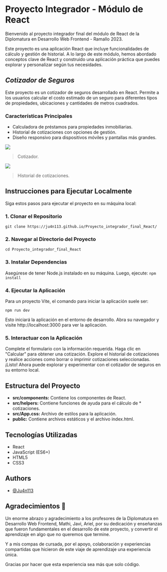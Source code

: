 
# Proyecto Integrador - Módulo de React

Bienvenido al proyecto integrador final del módulo de React de la Diplomatura en Desarrollo Web Frontend - Ramallo 2023.

Este proyecto es una aplicación React que incluye funcionalidades de cálculo y gestión de historial. A lo largo de este módulo, hemos abordado conceptos clave de React y construido una aplicación práctica que puedes explorar y personalizar según tus necesidades.

## *Cotizador de Seguros*
Este proyecto es un cotizador de seguros desarrollado en React. Permite a los usuarios calcular el costo estimado de un seguro para diferentes tipos de propiedades, ubicaciones y cantidades de metros cuadrados.

### Características Principales
* Calculadora de préstamos para propiedades inmobiliarias.
* Historial de cotizaciones con opciones de gestión.
* Diseño responsivo para dispositivos móviles y pantallas más grandes.

![](https://i.imgur.com/slCeYay.png)

> Cotizador.

![](https://i.imgur.com/KJWgioJ.png)

> Historial de cotizaciones.


## Instrucciones para Ejecutar Localmente

Siga estos pasos para ejecutar el proyecto en su máquina local:

### 1. Clonar el Repositorio
`git clone https://ju4n113.github.io/Proyecto_integrador_final_React/`

### 2. Navegar al Directorio del Proyecto
`cd Proyecto_integrador_final_React`

### 3.	Instalar Dependencias
Asegúrese de tener Node.js instalado en su máquina. Luego, ejecute:
`npm install`

### 4.	Ejecutar la Aplicación
Para un proyecto Vite, el comando para iniciar la aplicación suele ser:

`npm run dev`

Esto iniciará la aplicación en el entorno de desarrollo. Abra su navegador y visite http://localhost:3000 para ver la aplicación.

### 5. Interactuar con la Aplicación

Complete el formulario con la información requerida.
Haga clic en "Calcular" para obtener una cotización.
Explore el historial de cotizaciones y realice acciones como borrar o imprimir cotizaciones seleccionadas.
¡Listo! Ahora puede explorar y experimentar con el cotizador de seguros en su entorno local.

## Estructura del Proyecto
* **src/components:** Contiene los componentes de React.
* **src/helpers:** Contiene funciones de ayuda para el cálculo de * cotizaciones.
* **src/App.css:** Archivo de estilos para la aplicación.
* **public:** Contiene archivos estáticos y el archivo index.html.

## Tecnologías Utilizadas
* React
* JavaScript (ES6+)
* HTML5
* CSS3


## Authors

- [@Ju4n113](https://github.com/Ju4n113)


## Agradecimientos 🌟

Un enorme abrazo y agradecimiento a los profesores de la Diplomatura en Desarrollo Web Frontend,  Mathi, Javi, Ariel, por su dedicación y enseñanzas que fueron fundamentales en el desarrollo de este proyecto, y convertir el aprendizaje en algo que no queremos que termine.

Y a mis compas de cursada, por el apoyo, colaboración y experiencias compartidas que hicieron de este viaje de aprendizaje una experiencia única.

Gracias por hacer que esta experiencia sea más que solo código. 



